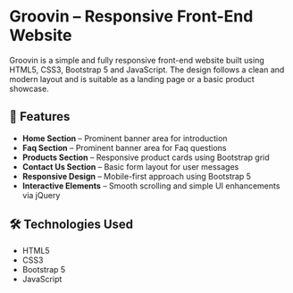 # Groovin – Responsive Front-End Website

Groovin is a simple and fully responsive front-end website built using HTML5, CSS3, Bootstrap 5 and JavaScript. The design follows a clean and modern layout and is suitable as a landing page or a basic product showcase.

## 🚀 Features

- **Home Section** – Prominent banner area for introduction
- **Faq Section** – Prominent banner area for Faq questions
- **Products Section** – Responsive product cards using Bootstrap grid
- **Contact Us Section** – Basic form layout for user messages
- **Responsive Design** – Mobile-first approach using Bootstrap 5
- **Interactive Elements** – Smooth scrolling and simple UI enhancements via jQuery

## 🛠️ Technologies Used

- HTML5
- CSS3
- Bootstrap 5
- JavaScript
